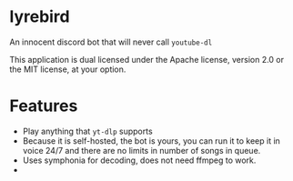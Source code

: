 # lyrebird

An innocent discord bot that will never call `youtube-dl`

This application is dual licensed under the Apache license, version 2.0 or the MIT license, at your option.

# Features

 * Play anything that `yt-dlp` supports
 * Because it is self-hosted, the bot is yours, you can run it to keep it in voice 24/7 and there are no
limits in number of songs in queue.
 * Uses symphonia for decoding, does not need ffmpeg to work.
 * 
